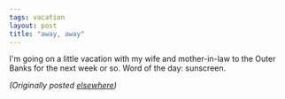 ```yaml
---
tags: vacation
layout: post
title: "away, away"
---
```




<p>I'm going on a little vacation with my wife and mother-in-law to the Outer Banks for the next week or so. Word of the day: sunscreen.</p>

<p>
<p><em>(Originally posted <a href="http://use.perl.org/~lachoy/journal/6038">elsewhere</a>)</em></p>


